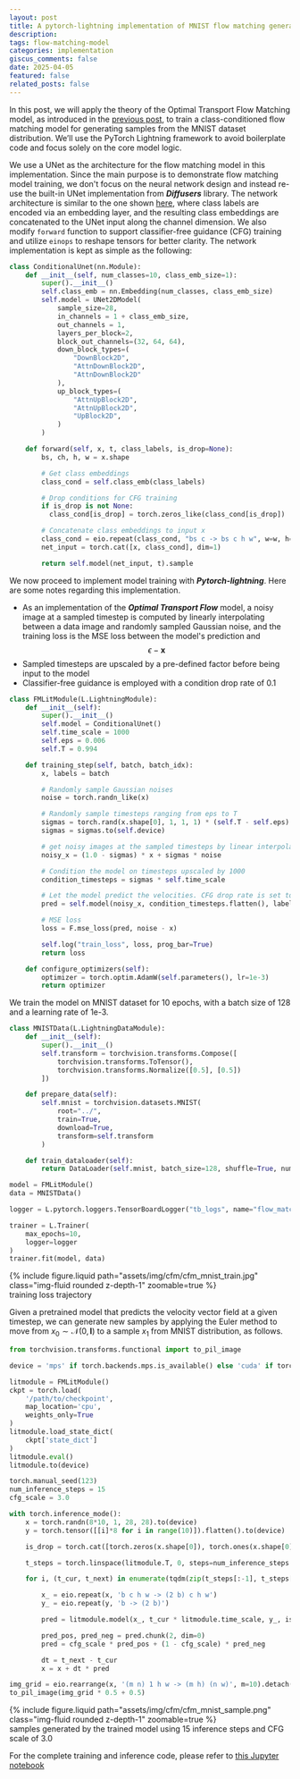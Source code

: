 ```yaml
---
layout: post
title: A pytorch-lightning implementation of MNIST flow matching generative model
description:
tags: flow-matching-model
categories: implementation
giscus_comments: false
date: 2025-04-05
featured: false
related_posts: false
---
```


<!--- cSpell:ignore mathbb,mathcal,mathbf  --->

In this post, we will apply the theory of the Optimal Transport Flow Matching model, as introduced in the [previous post](../cfm/), to train a class-conditioned flow matching model for generating samples from the MNIST dataset distribution. We’ll use the PyTorch Lightning framework to avoid boilerplate code and focus solely on the core model logic.

We use a UNet as the architecture for the flow matching model in this implementation. Since the main purpose is to demonstrate flow matching model training, we don't focus on the neural network design and instead re-use the built-in UNet implementation from **_Diffusers_** library. The network architecture is similar to the one shown [here](https://huggingface.co/learn/diffusion-course/en/unit2/3), where class labels are encoded via an embedding layer, and the resulting class embeddings are concatenated to the UNet input along the channel dimension. We also modify `forward` function to support classifier-free guidance (CFG) training and utilize `einops` to reshape tensors for better clarity. The network implementation is kept as simple as the following:

```python
class ConditionalUnet(nn.Module):
    def __init__(self, num_classes=10, class_emb_size=1):
        super().__init__()
        self.class_emb = nn.Embedding(num_classes, class_emb_size)
        self.model = UNet2DModel(
            sample_size=28,
            in_channels = 1 + class_emb_size,
            out_channels = 1,
            layers_per_block=2,
            block_out_channels=(32, 64, 64),
            down_block_types=(
                "DownBlock2D",
                "AttnDownBlock2D",
                "AttnDownBlock2D"
            ),
            up_block_types=(
                "AttnUpBlock2D",
                "AttnUpBlock2D",
                "UpBlock2D",
            )
        )

    def forward(self, x, t, class_labels, is_drop=None):
        bs, ch, h, w = x.shape

        # Get class embeddings
        class_cond = self.class_emb(class_labels)

        # Drop conditions for CFG training
        if is_drop is not None:
          class_cond[is_drop] = torch.zeros_like(class_cond[is_drop])

        # Concatenate class embeddings to input x
        class_cond = eio.repeat(class_cond, "bs c -> bs c h w", w=w, h=h)
        net_input = torch.cat([x, class_cond], dim=1)

        return self.model(net_input, t).sample
```

We now proceed to implement model training with **_Pytorch-lightning_**. Here are some notes regarding this implementation.

- As an implementation of the **_Optimal Transport Flow_** model, a noisy image at a sampled timestep is computed by linearly interpolating between a data image and randomly sampled Gaussian noise, and the training loss is the MSE loss between the model's prediction and $$\epsilon - \mathbf{x}$$
- Sampled timesteps are upscaled by a pre-defined factor before being input to the model
- Classifier-free guidance is employed with a condition drop rate of 0.1

```python
class FMLitModule(L.LightningModule):
    def __init__(self):
        super().__init__()
        self.model = ConditionalUnet()
        self.time_scale = 1000
        self.eps = 0.006
        self.T = 0.994

    def training_step(self, batch, batch_idx):
        x, labels = batch

        # Randomly sample Gaussian noises
        noise = torch.randn_like(x)

        # Randomly sample timesteps ranging from eps to T
        sigmas = torch.rand(x.shape[0], 1, 1, 1) * (self.T - self.eps) + self.eps
        sigmas = sigmas.to(self.device)

        # get noisy images at the sampled timesteps by linear interpolation
        noisy_x = (1.0 - sigmas) * x + sigmas * noise

        # Condition the model on timesteps upscaled by 1000
        condition_timesteps = sigmas * self.time_scale

        # Let the model predict the velocities. CFG drop rate is set to be 0.1
        pred = self.model(noisy_x, condition_timesteps.flatten(), labels, is_drop=torch.rand(x.shape[0]) <= 0.1)

        # MSE loss
        loss = F.mse_loss(pred, noise - x)

        self.log("train_loss", loss, prog_bar=True)
        return loss

    def configure_optimizers(self):
        optimizer = torch.optim.AdamW(self.parameters(), lr=1e-3)
        return optimizer
```

We train the model on MNIST dataset for 10 epochs, with a batch size of 128 and a learning rate of 1e-3.

```python
class MNISTData(L.LightningDataModule):
    def __init__(self):
        super().__init__()
        self.transform = torchvision.transforms.Compose([
            torchvision.transforms.ToTensor(),
            torchvision.transforms.Normalize([0.5], [0.5])
        ])

    def prepare_data(self):
        self.mnist = torchvision.datasets.MNIST(
            root="../",
            train=True,
            download=True,
            transform=self.transform
        )

    def train_dataloader(self):
        return DataLoader(self.mnist, batch_size=128, shuffle=True, num_workers=2)

model = FMLitModule()
data = MNISTData()

logger = L.pytorch.loggers.TensorBoardLogger("tb_logs", name="flow_matching_model")

trainer = L.Trainer(
    max_epochs=10,
    logger=logger
)
trainer.fit(model, data)
```

<div class="row">
  <div class="mx-auto col-sm-6 mt-3 mt-md-0">
      {% include figure.liquid path="assets/img/cfm/cfm_mnist_train.jpg" class="img-fluid rounded z-depth-1" zoomable=true %}
  </div>
</div>
<div class="caption">
  training loss trajectory
</div>

Given a pretrained model that predicts the velocity vector field at a given timestep, we can generate new samples by applying the Euler method to move from $x_0\sim \mathcal{N}(0,\mathbf{I})$ to a sample $x_1$ from MNIST distribution, as follows.

```python
from torchvision.transforms.functional import to_pil_image

device = 'mps' if torch.backends.mps.is_available() else 'cuda' if torch.cuda.is_available() else 'cpu'

litmodule = FMLitModule()
ckpt = torch.load(
    '/path/to/checkpoint',
    map_location='cpu',
    weights_only=True
)
litmodule.load_state_dict(
    ckpt['state_dict']
)
litmodule.eval()
litmodule.to(device)

torch.manual_seed(123)
num_inference_steps = 15
cfg_scale = 3.0

with torch.inference_mode():
    x = torch.randn(8*10, 1, 28, 28).to(device)
    y = torch.tensor([[i]*8 for i in range(10)]).flatten().to(device)

    is_drop = torch.cat([torch.zeros(x.shape[0]), torch.ones(x.shape[0])]).bool().to(device)

    t_steps = torch.linspace(litmodule.T, 0, steps=num_inference_steps + 1, device=device)

    for i, (t_cur, t_next) in enumerate(tqdm(zip(t_steps[:-1], t_steps[1:]))):

        x_ = eio.repeat(x, 'b c h w -> (2 b) c h w')
        y_ = eio.repeat(y, 'b -> (2 b)')

        pred = litmodule.model(x_, t_cur * litmodule.time_scale, y_, is_drop)

        pred_pos, pred_neg = pred.chunk(2, dim=0)
        pred = cfg_scale * pred_pos + (1 - cfg_scale) * pred_neg

        dt = t_next - t_cur
        x = x + dt * pred

img_grid = eio.rearrange(x, '(m n) 1 h w -> (m h) (n w)', m=10).detach().cpu().clip(-1, 1)
to_pil_image(img_grid * 0.5 + 0.5)
```

<div class="row">
  <div class="mx-auto col-sm-6 mt-3 mt-md-0">
      {% include figure.liquid path="assets/img/cfm/cfm_mnist_sample.png" class="img-fluid rounded z-depth-1" zoomable=true %}
  </div>
</div>
<div class="caption">
  samples generated by the trained model using 15 inference steps and CFG scale of 3.0
</div>

For the complete training and inference code, please refer to [this Jupyter notebook](https://colab.research.google.com/drive/1ieHUpYbizrBWP4ilUf11d5wcWBdoCufi?usp=sharing)
